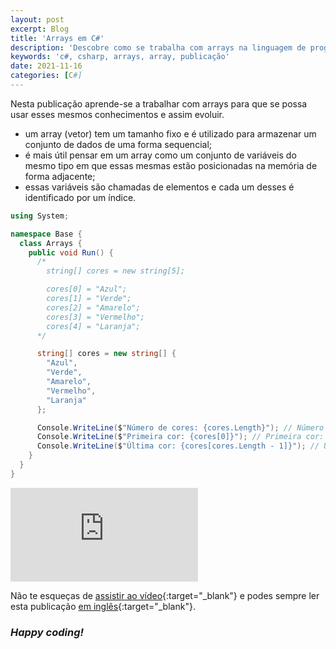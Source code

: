 ```yaml
---
layout: post
excerpt: Blog
title: 'Arrays em C#'
description: 'Descobre como se trabalha com arrays na linguagem de programação C#. Obtém respostas às tuas dúvidas com a teoria e os exemplos apresentados.'
keywords: 'c#, csharp, arrays, array, publicação'
date: 2021-11-16
categories: [C#]
---
```


Nesta publicação aprende-se a trabalhar com arrays para que se possa usar esses mesmos conhecimentos e assim evoluir.

- um array (vetor) tem um tamanho fixo e é utilizado para armazenar um conjunto de dados de uma forma sequencial;
- é mais útil pensar em um array como um conjunto de variáveis do mesmo tipo em que essas mesmas estão posicionadas na memória de forma adjacente;
- essas variáveis são chamadas de elementos e cada um desses é identificado por um índice.

```csharp
using System;

namespace Base {
  class Arrays {
    public void Run() {
      /*
        string[] cores = new string[5];

        cores[0] = "Azul";
        cores[1] = "Verde";
        cores[2] = "Amarelo";
        cores[3] = "Vermelho";
        cores[4] = "Laranja";
      */

      string[] cores = new string[] {
        "Azul",
        "Verde",
        "Amarelo",
        "Vermelho",
        "Laranja"
      };

      Console.WriteLine($"Número de cores: {cores.Length}"); // Número de cores: 5
      Console.WriteLine($"Primeira cor: {cores[0]}"); // Primeira cor: Azul
      Console.WriteLine($"Última cor: {cores[cores.Length - 1]}"); // Última cor: Laranja
    }
  }
}
```

<div class="video-container">
  <iframe src="https://www.youtube.com/embed/Us3VJyBFbbY" frameborder="0" allowfullscreen></iframe>
</div>

Não te esqueças de [assistir ao vídeo](https://youtu.be/Us3VJyBFbbY){:target="\_blank"} e podes sempre ler esta publicação [em inglês](https://nelsonsilvadev.com/blog/20211116/arrays-in-csharp/){:target="\_blank"}.

### _Happy coding!_
